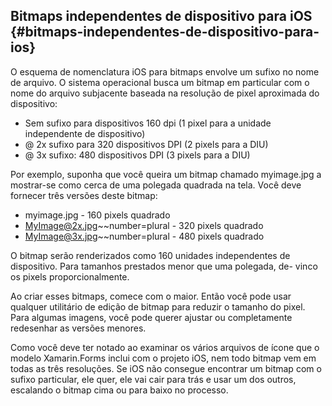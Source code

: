 ## Bitmaps independentes de dispositivo para iOS {#bitmaps-independentes-de-dispositivo-para-ios}

O esquema de nomenclatura iOS para bitmaps envolve um sufixo no nome de arquivo. O sistema operacional busca um bitmap em particular com o nome do arquivo subjacente baseada na resolução de pixel aproximada do dispositivo:

*   Sem sufixo para dispositivos 160 dpi (1 pixel para a unidade independente de dispositivo)
*   @ 2x sufixo para 320 dispositivos DPI (2 pixels para a DIU)
*   @ 3x sufixo: 480 dispositivos DPI (3 pixels para a DIU)

Por exemplo, suponha que você queira um bitmap chamado myimage.jpg a mostrar-se como cerca de uma polegada quadrada na tela. Você deve fornecer três versões deste bitmap:

*   myimage.jpg - 160 pixels quadrado
*   MyImage@2x.jpg~~number=plural - 320 pixels quadrado
*   MyImage@3x.jpg~~number=plural - 480 pixels quadrado

O bitmap serão renderizados como 160 unidades independentes de dispositivo. Para tamanhos prestados menor que uma polegada, de- vinco os pixels proporcionalmente.

Ao criar esses bitmaps, comece com o maior. Então você pode usar qualquer utilitário de edição de bitmap para reduzir o tamanho do pixel. Para algumas imagens, você pode querer ajustar ou completamente redesenhar as versões menores.

Como você deve ter notado ao examinar os vários arquivos de ícone que o modelo Xamarin.Forms inclui com o projeto iOS, nem todo bitmap vem em todas as três resoluções. Se iOS não consegue encontrar um bitmap com o sufixo particular, ele quer, ele vai cair para trás e usar um dos outros, escalando o bitmap cima ou para baixo no processo.